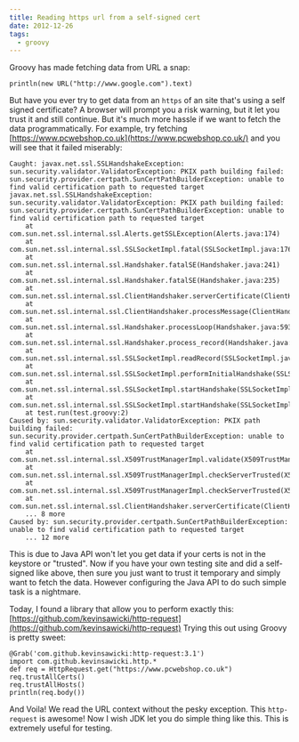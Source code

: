 ```yaml
---
title: Reading https url from a self-signed cert
date: 2012-12-26
tags:
  - groovy
---
```

Groovy has made fetching data from URL a snap:

    println(new URL("http://www.google.com").text)
    

But have you ever try to get data from an `https` of an site that's using a self signed certificate? A browser will prompt you a risk warning, but it let you trust it and still continue. But it's much more hassle if we want to fetch the data programmatically. For example, try fetching [https://www.pcwebshop.co.uk](https://www.pcwebshop.co.uk/) and you will see that it failed miserably:

    Caught: javax.net.ssl.SSLHandshakeException: sun.security.validator.ValidatorException: PKIX path building failed: sun.security.provider.certpath.SunCertPathBuilderException: unable to find valid certification path to requested target
    javax.net.ssl.SSLHandshakeException: sun.security.validator.ValidatorException: PKIX path building failed: sun.security.provider.certpath.SunCertPathBuilderException: unable to find valid certification path to requested target
        at com.sun.net.ssl.internal.ssl.Alerts.getSSLException(Alerts.java:174)
        at com.sun.net.ssl.internal.ssl.SSLSocketImpl.fatal(SSLSocketImpl.java:1762)
        at com.sun.net.ssl.internal.ssl.Handshaker.fatalSE(Handshaker.java:241)
        at com.sun.net.ssl.internal.ssl.Handshaker.fatalSE(Handshaker.java:235)
        at com.sun.net.ssl.internal.ssl.ClientHandshaker.serverCertificate(ClientHandshaker.java:1206)
        at com.sun.net.ssl.internal.ssl.ClientHandshaker.processMessage(ClientHandshaker.java:136)
        at com.sun.net.ssl.internal.ssl.Handshaker.processLoop(Handshaker.java:593)
        at com.sun.net.ssl.internal.ssl.Handshaker.process_record(Handshaker.java:529)
        at com.sun.net.ssl.internal.ssl.SSLSocketImpl.readRecord(SSLSocketImpl.java:958)
        at com.sun.net.ssl.internal.ssl.SSLSocketImpl.performInitialHandshake(SSLSocketImpl.java:1203)
        at com.sun.net.ssl.internal.ssl.SSLSocketImpl.startHandshake(SSLSocketImpl.java:1230)
        at com.sun.net.ssl.internal.ssl.SSLSocketImpl.startHandshake(SSLSocketImpl.java:1214)
        at test.run(test.groovy:2)
    Caused by: sun.security.validator.ValidatorException: PKIX path building failed: sun.security.provider.certpath.SunCertPathBuilderException: unable to find valid certification path to requested target
        at com.sun.net.ssl.internal.ssl.X509TrustManagerImpl.validate(X509TrustManagerImpl.java:126)
        at com.sun.net.ssl.internal.ssl.X509TrustManagerImpl.checkServerTrusted(X509TrustManagerImpl.java:209)
        at com.sun.net.ssl.internal.ssl.X509TrustManagerImpl.checkServerTrusted(X509TrustManagerImpl.java:249)
        at com.sun.net.ssl.internal.ssl.ClientHandshaker.serverCertificate(ClientHandshaker.java:1185)
        ... 8 more
    Caused by: sun.security.provider.certpath.SunCertPathBuilderException: unable to find valid certification path to requested target
        ... 12 more
    

This is due to Java API won't let you get data if your certs is not in the keystore or "trusted". Now if you have your own testing site and did a self-signed like above, then sure you just want to trust it temporary and simply want to fetch the data. However configuring the Java API to do such simple task is a nightmare.

Today, I found a library that allow you to perform exactly this: [https://github.com/kevinsawicki/http-request](https://github.com/kevinsawicki/http-request) Trying this out using Groovy is pretty sweet:

    @Grab('com.github.kevinsawicki:http-request:3.1')
    import com.github.kevinsawicki.http.*
    def req = HttpRequest.get("https://www.pcwebshop.co.uk")
    req.trustAllCerts()
    req.trustAllHosts()
    println(req.body())
    

And Voila! We read the URL context without the pesky exception. This `http-request` is awesome! Now I wish JDK let you do simple thing like this. This is extremely useful for testing.